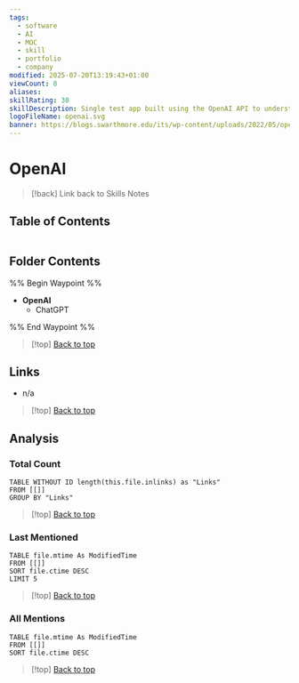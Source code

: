 ```yaml
---
tags:
  - software
  - AI
  - MOC
  - skill
  - portfolio
  - company
modified: 2025-07-20T13:19:43+01:00
viewCount: 8
aliases: 
skillRating: 30
skillDescription: Single test app built using the OpenAI API to understand how to connect to it but proficient and writing efficient prompts.
logoFileName: openai.svg
banner: https://blogs.swarthmore.edu/its/wp-content/uploads/2022/05/openai.jpg
---
```


# OpenAI

> [!back] Link back to <span class="theme-link">Skills Notes</span>

## Table of Contents

```table-of-contents
```

## Folder Contents

%% Begin Waypoint %%
- **<span class="theme-link">OpenAI</span>**
	- <span class="theme-link">ChatGPT</span>

%% End Waypoint %%

>[!top] [Back to top](#Table%20of%20Contents)

## Links

- n/a

>[!top] [Back to top](#Table%20of%20Contents)

## Analysis

### Total Count

```dataview
TABLE WITHOUT ID length(this.file.inlinks) as "Links"
FROM [[]]
GROUP BY "Links"
```

>[!top] [Back to top](#Table%20of%20Contents)

### Last Mentioned

```dataview
TABLE file.mtime As ModifiedTime
FROM [[]]
SORT file.ctime DESC
LIMIT 5
```

>[!top] [Back to top](#Table%20of%20Contents)

### All Mentions

```dataview
TABLE file.mtime As ModifiedTime
FROM [[]]
SORT file.ctime DESC
```

>[!top] [Back to top](#Table%20of%20Contents)
